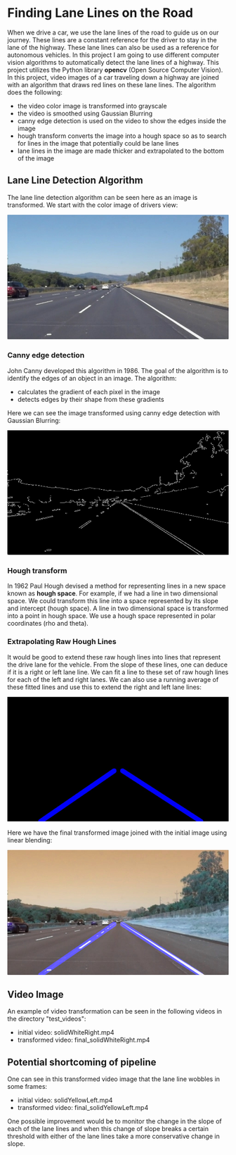 # **Finding Lane Lines on the Road** 
When we drive a car, we use the lane lines of the road to guide us on our journey. These
lines are a constant reference for the driver to stay in the lane of the highway. These
lane lines can also be used as a reference for autonomous vehicles. In this project
I am going to use different computer vision algorithms to automatically detect
the lane lines of a highway. This project utilizes the Python library **opencv** (Open
Source Computer Vision). In this project, video images of a car traveling
down a highway are joined with an algorithm that draws red lines on these lane lines. The
algorithm does the following:
* the video color image is transformed into grayscale
* the video is smoothed using Gaussian Blurring
* canny edge detection is used on the video to show the edges inside the image
* hough transform converts the image into a hough space so as to search for 
  lines in the image that potentially could be lane lines
* lane lines in the image are made thicker and extrapolated to the bottom of 
  the image

[start_image]: ./test_images/solidWhiteRight.jpg 
[canny_image]: ./test_images/canny_solidWhiteRight.jpg 
[extrap_lines]: ./test_images/extrap_lines_solidWhiteRight.jpg 
[final_image]: ./test_images/final_solidWhiteRight.jpg 

## Lane Line Detection Algorithm
The lane line detection algorithm can be seen here as an image is transformed. We start
with the color image of drivers view:

![starting image][start_image]

### Canny edge detection
John Canny developed this algorithm in 1986. The goal of the algorithm is to identify
the edges of an object in an image. The algorithm:
* calculates the gradient of each pixel in the image
* detects edges by their shape from these gradients

Here we can see the image transformed using canny edge detection with Gaussian Blurring:

![Canny Image][canny_image]

### Hough transform
In 1962 Paul Hough devised a method for representing lines in a new space known as 
**hough space**. For example, if we had a line in two dimensional space. We could transform
this line into a space represented by its slope and intercept (hough space). A line in
two dimensional space is transformed into a point in hough space. We use a hough space
represented in polar coordinates (rho and theta). 

### Extrapolating Raw Hough Lines
It would be good to extend these raw hough lines into lines that represent the drive
lane for the vehicle. From the slope of these lines, one can deduce if it is a right
or left lane line. We can fit a line to these set of raw hough lines for each of 
the left and right lanes. We can also use a running average of these fitted lines
and use this to extend the right and left lane lines:

![Extrapolating Raw Hough][extrap_lines]

Here we have the final transformed image joined with the initial image using linear
blending:

![Final Image][final_image]

[prob_video]: ./test_videos/final_solidYellowLeft.mp4 

## Video Image
An example of video transformation can be seen in the following videos in the directory
"test_videos":
* initial video: solidWhiteRight.mp4
* transformed video: final_solidWhiteRight.mp4

## Potential shortcoming of pipeline
One can see in this transformed video image that the lane line
wobbles in some frames:
* initial video: solidYellowLeft.mp4
* transformed video: final_solidYellowLeft.mp4

One possible improvement would be to monitor the change in the slope
of each of the lane lines and when this change of slope breaks a certain threshold
with either of the lane lines take a more conservative change in slope.
